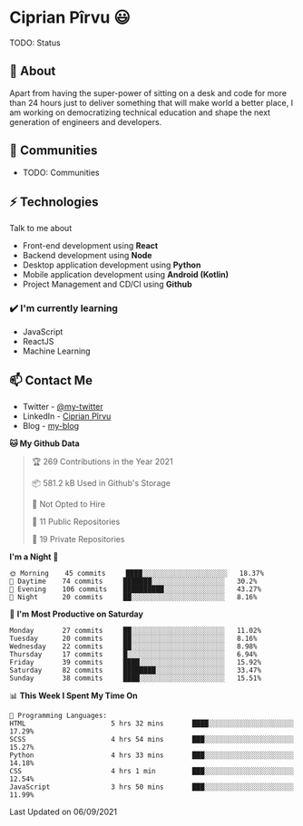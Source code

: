 # Ciprian Pîrvu 😃

TODO: Status

## 🧐 About

Apart from having the super-power of sitting on a desk and code for more than 24 hours just to deliver something that will make world a better place, I am working on democratizing technical education and shape the next generation of engineers and developers.

## 👯 Communities

-   TODO: Communities

## ⚡ Technologies

Talk to me about

-   Front-end development using **React**
-   Backend development using **Node**
-   Desktop application development using **Python**
-   Mobile application development using **Android (Kotlin)**
-   Project Management and CD/CI using **Github**

### ✔️ I'm currently learning

-   JavaScript
-   ReactJS
-   Machine Learning

## 📫 Contact Me

-   Twitter - [@my-twitter]()
-   LinkedIn - [Ciprian Pîrvu](https://www.linkedin.com/in/p%C3%AErvu-ciprian-cristian-4415991b1/)
-   Blog - [my-blog]()

<!--START_SECTION:waka-->
**🐱 My Github Data** 

> 🏆 269 Contributions in the Year 2021
 > 
> 📦 581.2 kB Used in Github's Storage 
 > 
> 🚫 Not Opted to Hire
 > 
> 📜 11 Public Repositories 
 > 
> 🔑 19 Private Repositories  
 > 
**I'm a Night 🦉** 

```text
🌞 Morning    45 commits     ████░░░░░░░░░░░░░░░░░░░░░   18.37% 
🌆 Daytime    74 commits     ███████░░░░░░░░░░░░░░░░░░   30.2% 
🌃 Evening    106 commits    ██████████░░░░░░░░░░░░░░░   43.27% 
🌙 Night      20 commits     ██░░░░░░░░░░░░░░░░░░░░░░░   8.16%

```
📅 **I'm Most Productive on Saturday** 

```text
Monday       27 commits     ██░░░░░░░░░░░░░░░░░░░░░░░   11.02% 
Tuesday      20 commits     ██░░░░░░░░░░░░░░░░░░░░░░░   8.16% 
Wednesday    22 commits     ██░░░░░░░░░░░░░░░░░░░░░░░   8.98% 
Thursday     17 commits     █░░░░░░░░░░░░░░░░░░░░░░░░   6.94% 
Friday       39 commits     ████░░░░░░░░░░░░░░░░░░░░░   15.92% 
Saturday     82 commits     ████████░░░░░░░░░░░░░░░░░   33.47% 
Sunday       38 commits     ████░░░░░░░░░░░░░░░░░░░░░   15.51%

```


📊 **This Week I Spent My Time On** 

```text
💬 Programming Languages: 
HTML                     5 hrs 32 mins       ████░░░░░░░░░░░░░░░░░░░░░   17.29% 
SCSS                     4 hrs 54 mins       ███░░░░░░░░░░░░░░░░░░░░░░   15.27% 
Python                   4 hrs 33 mins       ███░░░░░░░░░░░░░░░░░░░░░░   14.18% 
CSS                      4 hrs 1 min         ███░░░░░░░░░░░░░░░░░░░░░░   12.54% 
JavaScript               3 hrs 50 mins       ███░░░░░░░░░░░░░░░░░░░░░░   11.99%

```


 Last Updated on 06/09/2021
<!--END_SECTION:waka-->
